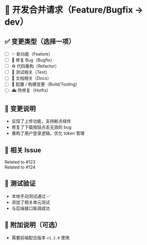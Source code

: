 # 🧩 开发合并请求（Feature/Bugfix → dev）

## ✅ 变更类型（选择一项）
- [ ] ✨ 新功能（Feature）
- [ ] 🐞 修复 Bug（Bugfix）
- [ ] ♻️ 代码重构（Refactor）
- [ ] 🧪 测试相关（Test）
- [ ] 📄 文档相关（Docs）
- [ ] 🔧 配置 / 构建变更（Build/Tooling）
- [ ] 🚑 热修复（Hotfix）

## 📝 变更说明
<!-- 清晰描述你做了哪些变更，推荐使用列表或小段落 -->

- 实现了上传功能，支持断点续传
- 修复了下载按钮点击无效的 bug
- 重构了用户登录逻辑，优化 token 管理

## 🔗 相关 Issue
<!-- 引用相关 issue，用于追踪开发任务进展 -->
Related to #123  
Related to #124

## 🔬 测试验证
<!-- 描述你是如何验证这次变更的功能是否正常的 -->

- 本地手动测试通过 ✅
- 添加了相关单元测试
- 与后端接口联调成功

## 📎 附加说明（可选）
<!-- 如有其他需要补充说明的地方，如迁移、注意事项等 -->
- 需要前端配合版本 `v1.2.0` 使用
